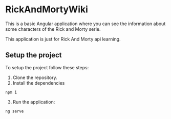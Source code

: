 # RickAndMortyWiki

This is a basic Angular application where you can see the information about some characters of the Rick and Morty serie.

This application is just for Rick And Morty api learning.

## Setup the project
To setup the project follow these steps:

1. Clone the repository.
2. Install the dependencies
```
npm i
```
3. Run the application:
```
ng serve
```